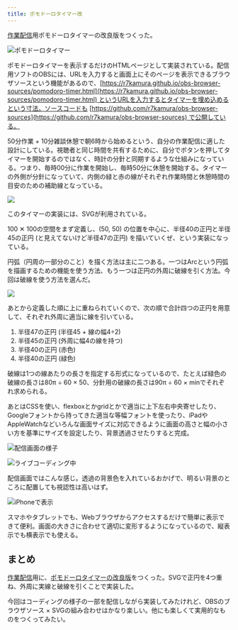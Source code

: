 ```yaml
---
title: ポモドーロタイマー改
---
```

[作業配信](https://www.youtube.com/c/r7kamura)用ポモドーロタイマーの改良版をつくった。

![](https://lh6.googleusercontent.com/Aq5w283SYJZwc5g-Ih2DGffQ-Piodo4afkU13LvX3x5jpVuNJPQRi8GRqkC0fDNdcigneIcXi6tD5BhzLAayXgTXYLh3kuORTanvyhUTqjarg7-EseOnYT1naUXPu7iqPm0OasREQqW3-vckkzZ5yPFWpgwW2jhGqms70zCcGXB8R_Y7kL9rdJvY1Q "ポモドーロタイマー")

ポモドーロタイマーを表示するだけのHTMLページとして実装されている。配信用ソフトのOBSには、URLを入力すると画面上にそのページを表示できるブラウザソースという機能があるので、[https://r7kamura.github.io/obs-browser-sources/pomodoro-timer.html](https://r7kamura.github.io/obs-browser-sources/pomodoro-timer.html) というURLを入力するとタイマーを埋め込めるという寸法。ソースコードも [https://github.com/r7kamura/obs-browser-sources](https://github.com/r7kamura/obs-browser-sources) で公開している。

50分作業 + 10分雑談休憩で朝6時から始めるという、自分の作業配信に適した設計にしている。視聴者と同じ時間を共有するために、自分でボタンを押してタイマーを開始するのではなく、時計の分針と同期するような仕組みになっている。つまり、毎時00分に作業を開始し、毎時50分に休憩を開始する。タイマーの外側が分針になっていて、内側の緑と赤の線がそれぞれ作業時間と休憩時間の目安のための補助線となっている。

![](https://lh6.googleusercontent.com/utb0HvdVN7X3g58I7xzgu8pAt4gH91c4hoJTH-6z5N_5Nw4fkF6WYBPJymWjiyGCqsggxU_Kmu_KtRu1cSOSFM8scNrAurLdBV_UotQMS2PuCpO1TS801yFEth6ETOIW9ad9nDkNXf30-_1Nz7sHJl2HMyw65t_C1xZDuDvklP4mo3Fi3uElHYvDbg)

このタイマーの実装には、SVGが利用されている。

100 ✕ 100の空間をまず定義し、(50, 50) の位置を中心に、半径40の正円と半径45の正円 (と見えてないけど半径47の正円) を描いていくぜ、という実装になっている。

円弧（円周の一部分のこと）を描く方法は主に二つある。一つはArcという円弧を描画するための機能を使う方法、もう一つは正円の外周に破線を引く方法。今回は破線を使う方法を選んだ。

![](https://lh3.googleusercontent.com/V1mzayCcbsBFOyBiLpCWYrO0qu4Pk3koYmdtiCeAlYeEPjLzvTmCWlrWRu1AmlE2vibbuBx_4nla6T0tk1-RJMIK_NPlZKnIPS9vAVnFYoiP9I3wvboKwxO1Zy6NsuBRmhB-F4hQD5GxCsOBeppm_nHkdyjoNchxrf0-6rfr_m1krfoo2x_qaDR1BQ)

あとから定義した順に上に重ねられていくので、次の順で合計四つの正円を用意して、それぞれ外周に適当に線を引いている。

1.  半径47の正円 (半径45 + 線の幅4÷2)
2.  半径45の正円 (外周に幅4の線を持つ)
3.  半径40の正円 (赤色)
4.  半径40の正円 (緑色)

破線は1つの線あたりの長さを指定する形式になっているので、たとえば緑色の破線の長さは80π ÷ 60 × 50、分針用の破線の長さは90π ÷ 60 × minでそれぞれ求められる。

あとはCSSを使い、flexboxとかgridとかで適当に上下左右中央寄せしたり、Googleフォントから持ってきた適当な等幅フォントを使ったり、iPadやAppleWatchなどいろんな画面サイズに対応できるように画面の高さと幅の小さい方を基準にサイズを設定したり、背景透過させたりすると完成。

![](https://lh4.googleusercontent.com/pGvDv0-ZZnH60ANkPV_t93ZPGJR7KqhEI3NV_1l49rWhTqWUyZn3qCvzPhRpUiN0VzqP2wZrD63EzZ9IArz34VnYIwhiEP7dIsw6EOHZPajgqXbulkO75J9l3nQ5PxSPSIl18zNjj_HqfCTH8fHVf8_Fr3-niKhKrdzPLKmcyJZCfyeVQMtcOgduyA "配信画面の様子")

![](https://lh3.googleusercontent.com/K1sj5XpQPmgKzdh2x2DO_ojiLelGewuZ1i6CP8OgSBavcE-7rzQv9mvMnKkTCkbQnVGlqyJVr92VpMWWp7wpyxHwa5z9hw-Wf08pPFzlLHRRCMmIFxIg16dW7WXMKvcX7pbr2d3PZ85kp0RL9wVGvsojz-7eL-5Y5Kpx9xnzkVcAo6WGyqJnhOecOA "ライブコーディング中")

配信画面ではこんな感じ。透過の背景色を入れているおかげで、明るい背景のところに配置しても視認性は高いはず。

![](https://lh4.googleusercontent.com/9Q9jabDnMdN_XSMVGosPmh1wDWEMKzC2fNj17Nm_KxYYV9nrdZnrQfKhdt6MMTzqwq-R8SQWKzYOq5CgzS25jWwiIkphdj1rIZL3rSRsZwoGum1LgfTQhL1a390vUGCeNMwsypOX_vZ9uRkdDyphcBkp5PhFbSDZDkZaCNjFqXaFoEuWAUNY_I_xMg "iPhoneで表示")

スマホやタブレットでも、Webブラウザからアクセスするだけで簡単に表示できて便利。画面の大きさに合わせて適切に変形するようになっているので、縦表示でも横表示でも使える。

まとめ
---

[作業配信](https://www.youtube.com/c/r7kamura)用に、[ポモドーロタイマーの改良版](https://github.com/r7kamura/obs-browser-sources)をつくった。SVGで正円を4つ重ね、外周に実線と破線を引くことで実装した。

今回はコーディングの様子の一部を配信しながら実装してみたけれど、OBSのブラウザソース × SVGの組み合わせはかなり楽しい。他にも楽しくて実用的なものをつくってみたい。
